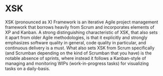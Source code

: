 # XSK
XSK (pronounced as X) Framework is an  iterative Agile project management framework that borrows heavily from Scrum and incorporates elements of XP and Kanban. A strong distinguishing characteristic of XSK, that also sets it apart from older Agile methodologies, is that it explicitly and strongly emphasizes software quality in general, code quality in particular, and continuous delivery is a must. What also sets XSK from Scrum specifically (and Scrumban depending on the kind of Scrumban that  you have) is the notable absence of sprints, where instead it follows a Kanban-style of managing and monitoring WIPs (work-in-progress tasks) for visualizing tasks on a daily-basis. 
